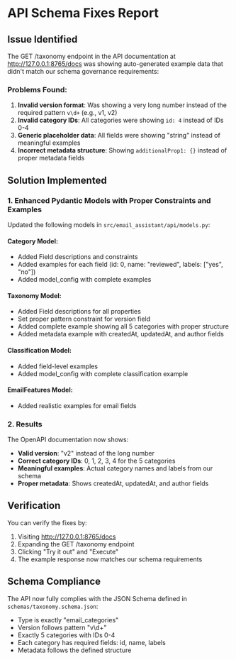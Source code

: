 # API Schema Fixes Report

## Issue Identified

The GET /taxonomy endpoint in the API documentation at http://127.0.0.1:8765/docs was showing auto-generated example data that didn't match our schema governance requirements:

### Problems Found:

1. **Invalid version format**: Was showing a very long number instead of the required pattern `v\d+` (e.g., v1, v2)
2. **Invalid category IDs**: All categories were showing `id: 4` instead of IDs 0-4
3. **Generic placeholder data**: All fields were showing "string" instead of meaningful examples
4. **Incorrect metadata structure**: Showing `additionalProp1: {}` instead of proper metadata fields

## Solution Implemented

### 1. Enhanced Pydantic Models with Proper Constraints and Examples

Updated the following models in `src/email_assistant/api/models.py`:

#### Category Model:

- Added Field descriptions and constraints
- Added examples for each field (id: 0, name: "reviewed", labels: ["yes", "no"])
- Added model_config with complete examples

#### Taxonomy Model:

- Added Field descriptions for all properties
- Set proper pattern constraint for version field
- Added complete example showing all 5 categories with proper structure
- Added metadata example with createdAt, updatedAt, and author fields

#### Classification Model:

- Added field-level examples
- Added model_config with complete classification example

#### EmailFeatures Model:

- Added realistic examples for email fields

### 2. Results

The OpenAPI documentation now shows:

- **Valid version**: "v2" instead of the long number
- **Correct category IDs**: 0, 1, 2, 3, 4 for the 5 categories
- **Meaningful examples**: Actual category names and labels from our schema
- **Proper metadata**: Shows createdAt, updatedAt, and author fields

## Verification

You can verify the fixes by:

1. Visiting http://127.0.0.1:8765/docs
2. Expanding the GET /taxonomy endpoint
3. Clicking "Try it out" and "Execute"
4. The example response now matches our schema requirements

## Schema Compliance

The API now fully complies with the JSON Schema defined in `schemas/taxonomy.schema.json`:

- Type is exactly "email_categories"
- Version follows pattern "v\d+"
- Exactly 5 categories with IDs 0-4
- Each category has required fields: id, name, labels
- Metadata follows the defined structure
